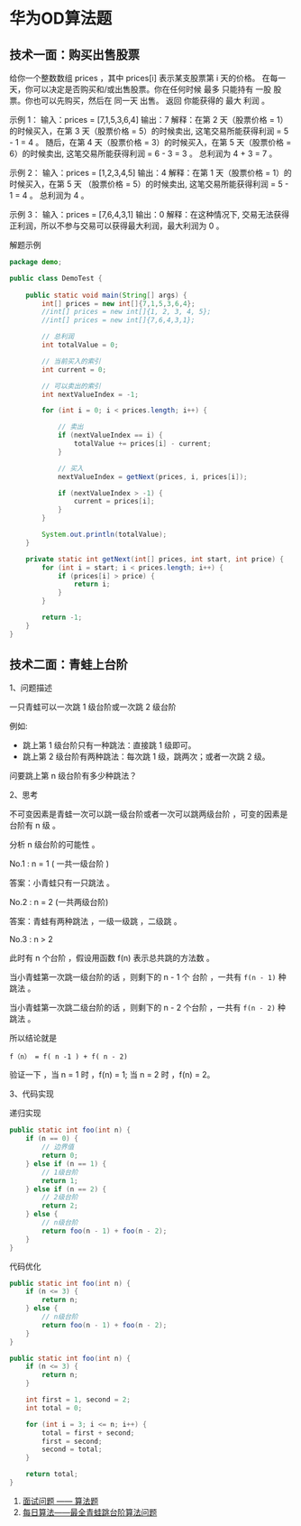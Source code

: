 # 华为OD算法题

## 技术一面：购买出售股票

给你一个整数数组 prices ，其中 prices[i] 表示某支股票第 i 天的价格。
在每一天，你可以决定是否购买和/或出售股票。你在任何时候 最多 只能持有 一股 股票。你也可以先购买，然后在 同一天 出售。
返回 你能获得的 最大 利润 。


示例 1：
输入：prices = [7,1,5,3,6,4]
输出：7
解释：在第 2 天（股票价格 = 1）的时候买入，在第 3 天（股票价格 = 5）的时候卖出, 这笔交易所能获得利润 = 5 - 1 = 4 。
     随后，在第 4 天（股票价格 = 3）的时候买入，在第 5 天（股票价格 = 6）的时候卖出, 这笔交易所能获得利润 = 6 - 3 = 3 。
     总利润为 4 + 3 = 7 。

示例 2：
输入：prices = [1,2,3,4,5]
输出：4
解释：在第 1 天（股票价格 = 1）的时候买入，在第 5 天 （股票价格 = 5）的时候卖出, 这笔交易所能获得利润 = 5 - 1 = 4 。
     总利润为 4 。

示例 3：
输入：prices = [7,6,4,3,1]
输出：0
解释：在这种情况下, 交易无法获得正利润，所以不参与交易可以获得最大利润，最大利润为 0 。


解题示例
```java
package demo;

public class DemoTest {
 
    public static void main(String[] args) {
        int[] prices = new int[]{7,1,5,3,6,4};
        //int[] prices = new int[]{1, 2, 3, 4, 5};
        //int[] prices = new int[]{7,6,4,3,1};

        // 总利润
        int totalValue = 0;

        // 当前买入的索引
        int current = 0;

        // 可以卖出的索引
        int nextValueIndex = -1;

        for (int i = 0; i < prices.length; i++) {

            // 卖出
            if (nextValueIndex == i) {
                totalValue += prices[i] - current;
            }

            // 买入
            nextValueIndex = getNext(prices, i, prices[i]);

            if (nextValueIndex > -1) {
                current = prices[i];
            }
        }

        System.out.println(totalValue);
    }

    private static int getNext(int[] prices, int start, int price) {
        for (int i = start; i < prices.length; i++) {
            if (prices[i] > price) {
                return i;
            }
        }

        return -1;
    }
}

```


## 技术二面：青蛙上台阶

1、问题描述

一只青蛙可以一次跳 1 级台阶或一次跳 2 级台阶

例如:
- 跳上第 1 级台阶只有一种跳法：直接跳 1 级即可。
- 跳上第 2 级台阶有两种跳法：每次跳 1 级，跳两次；或者一次跳 2 级。

问要跳上第 n 级台阶有多少种跳法？

2、思考

不可变因素是青蛙一次可以跳一级台阶或者一次可以跳两级台阶 ，可变的因素是台阶有 n 级 。

分析 n 级台阶的可能性 。

No.1 :  n = 1  ( 一共一级台阶 ) 

答案：小青蛙只有一只跳法 。

No.2 :  n = 2 (一共两级台阶)

答案：青蛙有两种跳法 ，一级一级跳 ，二级跳 。

No.3 : n > 2 

此时有 n 个台阶 ，假设用函数 f(n) 表示总共跳的方法数 。

当小青蛙第一次跳一级台阶的话 ，则剩下的 n - 1 个 台阶 ，一共有 `f(n - 1)` 种跳法 。

当小青蛙第一次跳二级台阶的话 ，则剩下的 n - 2 个台阶 ，一共有 `f(n - 2)` 种跳法 。

所以结论就是 

```
f（n） = f( n -1 ) + f( n - 2)
```

验证一下 ，当 n = 1 时 ，f(n) = 1; 当 n = 2 时 ，f(n) = 2。


3、代码实现

递归实现

```java
public static int foo(int n) {
    if (n == 0) {
        // 边界值
        return 0;
    } else if (n == 1) {
        // 1级台阶
        return 1;
    } else if (n == 2) {
        // 2级台阶
        return 2;
    } else {
        // n级台阶
        return foo(n - 1) + foo(n - 2);
    }
}
```

代码优化

```java
public static int foo(int n) {
    if (n <= 3) {
        return n;
    } else {
        // n级台阶
        return foo(n - 1) + foo(n - 2);
    }
}
```

```java
public static int foo(int n) {
    if (n <= 3) {
        return n;
    }

    int first = 1, second = 2;
    int total = 0;

    for (int i = 3; i <= n; i++) {
        total = first + second;
        first = second;
        second = total;
    }

    return total;
}
```

1. [面试问题 —— 算法题](https://blog.csdn.net/qq_37492806/article/details/105411544)
2. [每日算法——最全青蛙跳台阶算法问题](https://blog.csdn.net/weixin_48622530/article/details/127311492)
